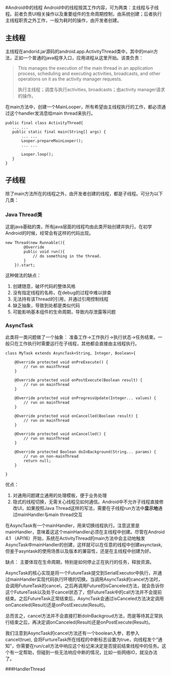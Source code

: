 #Android中的线程
Android中的线程按其工作内容，可为两类：主线程与子线程。前者负责UI相关操作以及重要组件的生命周期控制，由系统创建；后者执行主线程职责之外工作，一般为耗时的操作，由开发者创建。

## 主线程
主线程在andorid.jar源码的android.app.ActivityThread类中，其中的main方法，正如一个普通的java程序入口，应用进程从这里开始。该类负责：
> This manages the execution of the main thread in an application process, scheduling and executing activities, broadcasts, and other operations on it as the activity manager requests.
> 
>执行主线程；调度与执行activities, broadcasts；由activity manager请求的操作。

在main方法中，创建一个MainLooper，所有希望由主线程执行的工作，都必须通过这个handler发消息给main thread来执行。

    public final class ActivityThread{
       ... ...
       public static final main(String[] args) {
           ... ...
           Looper.prepareMainLooper();
           ... ...
           
           Looper.loop();
       } 
    }


## 子线程
除了main方法所在的线程之外，由开发者创建的线程，都是子线程。可分为以下几类：

### Java Thread类
这是java基础的类，所有java层面的线程均由此类开始创建并执行。在初学Android的时候，经常会有这样的代码出现。

    new Thread(new Runnable(){
            @Override
            public void run(){
                // do something in the thread.
            }
        }).start;

这种做法的缺点：

1. 创建随意，破坏代码的整体风格
2. 没有指定线程的名称，在debug的过程中难以排查
3. 无法持有该Thread的引用，并通过引用控制线程
4. 缺乏抽象，导致到处都是类似代码
5. 可能影响基本组件的生命周期，导致内存泄露等问题


### AsyncTask
此类将一类问题做了一个抽象：
准备工作->工作执行->执行状态->任务结束。一般只在工作执行时需要运行在子线程，其他都会直接由主线程执行。

	class MyTask extends AsyncTask<String, Integer, Boolean>{

	    @Override protected void onPreExecute() {
			// run on mainThread
        }
        
	    @Override protected void onPostExecute(Boolean result) {
			// run on mainThread
        }

	    @Override protected void onProgressUpdate(Integer... values) {
			// run on mainThread
        }
        
	    @Override protected void onCancelled(Boolean result) {
			// run on mainThread
        }

	    @Override protected void onCancelled() {
			// run on mainThread
        }
        
	    @Override protected Boolean doInBackground(String... params) { 
			// run on non-mainThread        
            return null;
        }
	    
	}


优点：

1. 对通用问题建立通用的处理模板，便于业务处理
2. 隐式的线程切换，无需关心线程见如何通信。Android中不允许子线程直接修改UI，如果按照Java Thread这样的写法，需要在子线程run方法中**显示地**通过mainHandler与main thread交互

在AsyncTask有一个mainHandler，用来切换线程执行。注意这里是mainHandler，意味着这这个mainHandler必须在主线程中创建。尽管在Android 4.1 （API16）开始，系统在ActivityThread的main方法中会主动地触发AsyncTask中mainHandler的创建，这样就可以在任意的线程中创建asynctask,但鉴于asyntask的使用场景以及版本的兼容性，还是在主线程中创建为好。

缺点：
主要体现在生命周期，特别是如何停止正在执行的任务，释放资源。

AsyncTask的核心实现是将一个FutureTask提交到SerialExecutor中执行，并通过mainHandler实现代码执行环境的切换。当调用AsyncTask的cancel方法时，会调用FutureTask的cancel，之后再调用Future的isCanceled方法，就会告诉你这个FutureTask以及处于cancel状态了，但FutureTask中的call方法并不会提前结束。之后FutureTask正常结束后，AsyncTask会通过isCanceled方法决定调用onCanceled(Result)还是onPostExecute(Result)。

总而言之，cancel方法并不会直接打断doInBackgroud方法，而是等待其正常执行结束之后，再决定调onCanceled(Result)还是onPostExecute(Result)。


我们注意到AsyncTask的cancel方法还有一个boolean入参，若参入cancel(true), 会将FurtureTask所在线程的中断标志设置为true，向线程发个“通知”，你需要在run/call方法中响应这个标记来决定是否提前结束线程中的任务。这个有一定帮助，但碰到一些无法响应中断的情况，比如一些网络IO，就没办法了。

###HandlerThread

